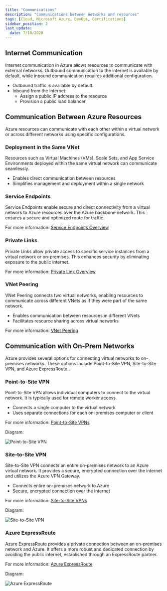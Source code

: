 ```yaml
---
title: "Communications"
description: "Communications between networks and resources"
tags: [Cloud, Microsoft Azure, DevOps, Certifications]
sidebar_position: 2
last_update:
  date: 7/18/2020
---
```



## Internet Communication

Internet communication in Azure allows resources to communicate with external networks. Outbound communication to the internet is available by default, while inbound communication requires additional configuration.

- Outbound traffic is available by default.
- Inbound from the internet:
  - Assign a public IP address to the resource
  - Provision a public load balancer

## Communication Between Azure Resources

Azure resources can communicate with each other within a virtual network or across different networks using specific configurations. 

### Deployment in the Same VNet

Resources such as Virtual Machines (VMs), Scale Sets, and App Service Environments deployed within the same virtual network can communicate seamlessly.

- Enables direct communication between resources
- Simplifies management and deployment within a single network

### Service Endpoints

Service Endpoints enable secure and direct connectivity from a virtual network to Azure resources over the Azure backbone network. This ensures a secure and optimized route for traffic.

For more information: [Service Endpoints Overview](https://docs.microsoft.com/en-us/azure/virtual-network/virtual-network-service-endpoints-overview)


### Private Links

Private Links allow private access to specific service instances from a virtual network or on-premises. This enhances security by eliminating exposure to the public internet.

For more information: [Private Link Overview](https://docs.microsoft.com/en-us/azure/private-link/private-link-overview)


### VNet Peering

VNet Peering connects two virtual networks, enabling resources to communicate across different VNets as if they were part of the same network.

- Enables communication between resources in different VNets
- Facilitates resource sharing across virtual networks

For more information: [VNet Peering](./004-VNet-Peering.md)

## Communication with On-Prem Networks

Azure provides several options for connecting virtual networks to on-premises networks. These options include Point-to-Site VPN, Site-to-Site VPN, and Azure ExpressRoute..

### Point-to-Site VPN

Point-to-Site VPN allows individual computers to connect to the virtual network. It is typically used for remote worker access.

- Connects a single computer to the virtual network
- Uses separate connections for each on-premises computer or client

For more information: [Point-to-Site VPNs](./005-VPN-Options.md)

Diagram: 

![Point-to-Site VPN](/img/docs/azure-vnet-p2s-vpn-with-border.png)


### Site-to-Site VPN

Site-to-Site VPN connects an entire on-premises network to an Azure virtual network. It provides a secure, encrypted connection over the internet and utilizes the Azure VPN Gateway.

- Connects entire on-premises network to Azure
- Secure, encrypted connection over the internet

For more information: [Site-to-Site VPNs](./005-VPN-Options.md)

Diagram: 

![Site-to-Site VPN](/img/docs/azure-vnet-s2s-vpn-with-border.png)



### Azure ExpressRoute

Azure ExpressRoute provides a private connection between an on-premises network and Azure. It offers a more robust and dedicated connection by avoiding the public internet, established through an ExpressRoute partner.


For more information: [Azure ExpressRoute](./006-Azure-ExpressRoute.md)

Diagram:

![Azure ExpressRoute](/img/docs/azure-expressroute-with-border.png)

